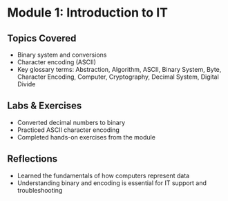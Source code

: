# Module 1: Introduction to IT

## Topics Covered
- Binary system and conversions
- Character encoding (ASCII)
- Key glossary terms: Abstraction, Algorithm, ASCII, Binary System, Byte, Character Encoding, Computer, Cryptography, Decimal System, Digital Divide

## Labs & Exercises
- Converted decimal numbers to binary
- Practiced ASCII character encoding
- Completed hands-on exercises from the module

## Reflections
- Learned the fundamentals of how computers represent data
- Understanding binary and encoding is essential for IT support and troubleshooting

